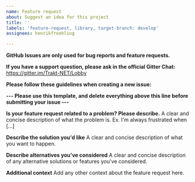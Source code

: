 ```yaml
---
name: Feature request
about: Suggest an idea for this project
title: ''
labels: 'feature-request, library, target-branch: develop'
assignees: henrikfroehling

---
```


**GitHub Issues are only used for bug reports and feature requests.**

**If you have a support question, please ask in the official Gitter Chat:** https://gitter.im/Trakt-NET/Lobby

**Please follow these guidelines when creating a new issue:**

**--- Please use this template, and delete everything above this line before submitting your issue ---**

**Is your feature request related to a problem? Please describe.**
A clear and concise description of what the problem is. Ex. I'm always frustrated when [...]

**Describe the solution you'd like**
A clear and concise description of what you want to happen.

**Describe alternatives you've considered**
A clear and concise description of any alternative solutions or features you've considered.

**Additional context**
Add any other context about the feature request here.
